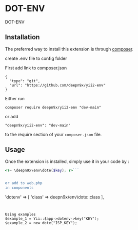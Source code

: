 DOT-ENV
=======
DOT-ENV

Installation
------------

The preferred way to install this extension is through [composer](http://getcomposer.org/download/).

create .env file to config folder

First add link to composer.json
```
{
  "type": "git",
  "url": "https://github.com/deepn9x/yii2-env"
}

```
Either run

```
composer require deepn9x/yii2-env "dev-main"
```

or add

```
"deepn9x/yii2-env": "dev-main"
```

to the require section of your `composer.json` file.


Usage
-----

Once the extension is installed, simply use it in your code by  :

```php
<?= \deepn9x\env\dote($key); ?>```


or add to web.php
in components
```
'dotenv' => [
  'class' => deepn9x\env\dote::class
],
```


Using examples
$example_1 = Yii::$app->dotenv->key("KEY");
$example_2 = new dote("ISP_KEY");
